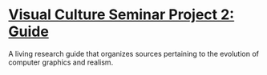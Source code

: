 # [Visual Culture Seminar Project 2: Guide](https://user012100.github.io/guide/)

A living research guide that organizes sources pertaining to the evolution of computer graphics and realism.

